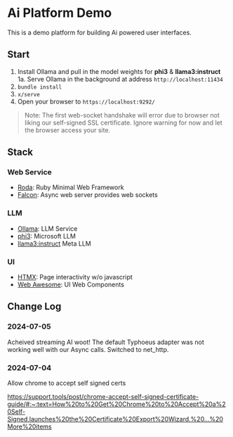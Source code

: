 # Ai Platform Demo

This is a demo platform for building Ai powered user interfaces.

## Start

1. Install Ollama and pull in the model weights for **phi3** & **llama3:instruct**
   1a. Serve Ollama in the background at address `http://localhost:11434` 
2. `bundle install`
3. `x/serve`
4. Open your browser to `https://localhost:9292/`

> Note: The first web-socket handshake will error due to browser not liking our self-signed SSL certificate. Ignore warning for now and let the browser access your site.

## Stack

### Web Service

- [Roda](https://roda.jeremyevans.net/index.html): Ruby Minimal Web Framework
- [Falcon](https://github.com/socketry/falcon): Async web server provides web sockets

### LLM

- [Ollama](https://ollama.com/): LLM Service
- [phi3](https://azure.microsoft.com/en-us/blog/introducing-phi-3-redefining-whats-possible-with-slms/): Microsoft LLM
- [llama3:instruct](https://ai.meta.com/blog/meta-llama-3/) Meta LLM

### UI

- [HTMX](https://htmx.org/): Page interactivity w/o javascript
- [Web Awesome](https://shoelace.style/): UI Web Components

## Change Log

### 2024-07-05

Acheived streaming AI woot! The default Typhoeus adapter was not working well with our Async calls. Switched to net_http.

### 2024-07-04

Allow chrome to accept self signed certs

https://support.tools/post/chrome-accept-self-signed-certificate-guide/#:~:text=How%20to%20Get%20Chrome%20to%20Accept%20a%20Self-Signed,launches%20the%20Certificate%20Export%20Wizard.%20...%20More%20items
